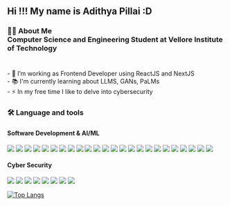 <h2 align="left">Hi !!! My name is Adithya Pillai :D </h2>

###  
 
<h3 align="left">👩‍💻  About Me <br> Computer Science and Engineering Student at Vellore Institute of Technology </h3>

### 

<p align="left"><br>- 🔭 I’m working as Frontend Developer using ReactJS and NextJS <br>- 📚 I'm currently learning about LLMS, GANs, PaLMs <br>- ⚡ In my free time I like to delve into cybersecurity</p>
 
###

<h3 align="left">🛠 Language and tools</h3>

###

<h4 align="left">Software Development & AI/ML </h3>

<div align="left">
  <img src= "https://img.shields.io/badge/C-00599C?style=for-the-badge&logo=c&logoColor=white" />
  <img src= "https://img.shields.io/badge/C%2B%2B-00599C?style=for-the-badge&logo=c%2B%2B&logoColor=white" />
  <img src= "https://img.shields.io/badge/JavaScript-323330?style=for-the-badge&logo=javascript&logoColor=F7DF1E" />
  <img src= "https://img.shields.io/badge/typescript-%23007ACC.svg?style=for-the-badge&logo=typescript&logoColor=white" />
  <img src= "https://img.shields.io/badge/Python-FFD43B?style=for-the-badge&logo=python&logoColor=blue" />
  <img src= "https://img.shields.io/badge/React-20232A?style=for-the-badge&logo=react&logoColor=61DAFB" />
  <img src= "https://img.shields.io/badge/next%20js-000000?style=for-the-badge&logo=nextdotjs&logoColor=white" />
  <img src= "https://img.shields.io/badge/Node%20js-339933?style=for-the-badge&logo=nodedotjs&logoColor=white" />
  <img src= "https://img.shields.io/badge/Flask-000000?style=for-the-badge&logo=flask&logoColor=white" />
  <img src= "https://img.shields.io/badge/Django-092E20?style=for-the-badge&logo=django&logoColor=green" />
  <img src= "https://img.shields.io/badge/Shell_Script-121011?style=for-the-badge&logo=gnu-bash&logoColor=white" />
  <img src= "https://img.shields.io/badge/Bootstrap-563D7C?style=for-the-badge&logo=bootstrap&logoColor=white" />
  <img src= "https://img.shields.io/badge/Tailwind_CSS-38B2AC?style=for-the-badge&logo=tailwind-css&logoColor=white" />
  <img src= "https://img.shields.io/badge/Docker-2CA5E0?style=for-the-badge&logo=docker&logoColor=white" />
  <img src= "https://img.shields.io/badge/Expo-1B1F23?style=for-the-badge&logo=expo&logoColor=white" />
  <img src= "https://img.shields.io/badge/Postman-FF6C37?style=for-the-badge&logo=Postman&logoColor=white" />
  <img src= "https://img.shields.io/badge/MongoDB-4EA94B?style=for-the-badge&logo=mongodb&logoColor=white" />
  <img src= "https://img.shields.io/badge/MySQL-005C84?style=for-the-badge&logo=mysql&logoColor=white" />
  <img src= "https://img.shields.io/badge/Google_Cloud-4285F4?style=for-the-badge&logo=google-cloud&logoColor=white" />
  <img src= "https://img.shields.io/badge/Amazon_AWS-FF9900?style=for-the-badge&logo=amazonaws&logoColor=white" />
  <img src= "https://img.shields.io/badge/langchain-1C3C3C?style=for-the-badge&logo=langchain&logoColor=white" />
  <img src= "https://img.shields.io/badge/Keras-FF0000?style=for-the-badge&logo=keras&logoColor=white" />
  <img src= "https://img.shields.io/badge/TensorFlow-FF6F00?style=for-the-badge&logo=tensorflow&logoColor=white" />
  <img src= "https://img.shields.io/badge/scikit_learn-F7931E?style=for-the-badge&logo=scikit-learn&logoColor=white" />
</div>

<h4 align="left">Cyber Security</h3>
<div>
  <img src= "https://img.shields.io/badge/Shell_Script-121011?style=for-the-badge&logo=gnu-bash&logoColor=white" />
  <img src= "https://img.shields.io/badge/Python-FFD43B?style=for-the-badge&logo=python&logoColor=blue" />
  <img src= "https://img.shields.io/badge/MySQL-005C84?style=for-the-badge&logo=mysql&logoColor=white" />
  <img src= "https://img.shields.io/badge/HackTheBox-111927?style=for-the-badge&logo=Hack%20The%20Box&logoColor=9FEF00" />
  <img src= "https://img.shields.io/badge/TryHackMe-212C42?style=for-the-badge&logo=TryHackMe&logoColor=white" />
  <img src= "https://img.shields.io/badge/Snyk-4C4A73?style=for-the-badge&logo=snyk&logoColor=white" />
  <img src= "https://img.shields.io/badge/metasploit-2596CD?style=for-the-badge&logo=metasploit&logoColor=white" />
  <img src= "https://img.shields.io/badge/Wireshark-1679A7?style=for-the-badge&logo=Wireshark&logoColor=white" />
</div>

[![Top Langs](https://github-readme-stats.vercel.app/api/top-langs/?username=anuraghazra&layout=donut)](https://github.com/anuraghazra/github-readme-stats)

###

